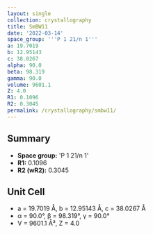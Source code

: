 ```yaml
---
layout: single
collection: crystallography
title: SmBW11
date: '2022-03-14'
space_group: '''P 1 21/n 1'''
a: 19.7019
b: 12.95143
c: 38.0267
alpha: 90.0
beta: 98.319
gamma: 90.0
volume: 9601.1
Z: 4.0
R1: 0.1096
R2: 0.3045
permalink: /crystallography/smbw11/
---
```


## Summary

- **Space group:** 'P 1 21/n 1'
- **R1:** 0.1096
- **R2 (wR2):** 0.3045

## Unit Cell
- a = 19.7019 Å, b = 12.95143 Å, c = 38.0267 Å
- α = 90.0°, β = 98.319°, γ = 90.0°
- V = 9601.1 Å³, Z = 4.0
